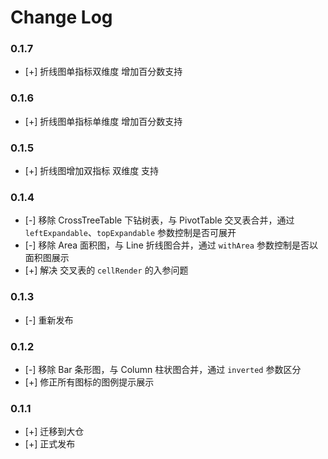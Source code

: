 # Change Log

### 0.1.7

- [+] 折线图单指标双维度 增加百分数支持

### 0.1.6

- [+] 折线图单指标单维度 增加百分数支持

### 0.1.5

- [+] 折线图增加双指标 双维度 支持

### 0.1.4

- [-] 移除 CrossTreeTable 下钻树表，与 PivotTable 交叉表合并，通过 `leftExpandable`、`topExpandable` 参数控制是否可展开
- [-] 移除 Area 面积图，与 Line 折线图合并，通过 `withArea` 参数控制是否以面积图展示
- [+] 解决 交叉表的 `cellRender` 的入参问题

### 0.1.3

- [-] 重新发布

### 0.1.2

- [-] 移除 Bar 条形图，与 Column 柱状图合并，通过 `inverted` 参数区分
- [+] 修正所有图标的图例提示展示
### 0.1.1

- [+] 迁移到大仓
- [+] 正式发布
